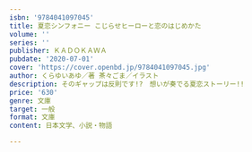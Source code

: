 ```yaml
---
isbn: '9784041097045'
title: 夏恋シンフォニー こじらせヒーローと恋のはじめかた
volume: ''
series: ''
publisher: ＫＡＤＯＫＡＷＡ
pubdate: '2020-07-01'
cover: 'https://cover.openbd.jp/9784041097045.jpg'
author: くらゆいあゆ／著 茶々ごま／イラスト
description: そのギャップは反則です!?　想いが奏でる夏恋ストーリー!!
price: '630'
genre: 文庫
target: 一般
format: 文庫
content: 日本文学、小説・物語

---
```

